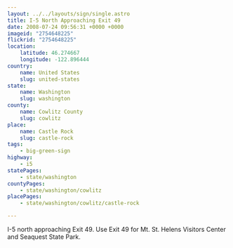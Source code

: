 ```yaml
---
layout: ../../layouts/sign/single.astro
title: I-5 North Approaching Exit 49
date: 2008-07-24 09:56:31 +0000 +0000
imageid: "2754648225"
flickrid: "2754648225"
location:
    latitude: 46.274667
    longitude: -122.896444
country:
    name: United States
    slug: united-states
state:
    name: Washington
    slug: washington
county:
    name: Cowlitz County
    slug: cowlitz
place:
    name: Castle Rock
    slug: castle-rock
tags:
    - big-green-sign
highway:
    - i5
statePages:
    - state/washington
countyPages:
    - state/washington/cowlitz
placePages:
    - state/washington/cowlitz/castle-rock

---
```

I-5 north approaching Exit 49.  Use Exit 49 for Mt. St. Helens Visitors Center and Seaquest State Park.